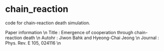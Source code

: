 # chain_reaction
code for chain-reaction death simulation.

Paper information \n
Title : Emergence of cooperation through chain-reaction death \n
Autohr : Jiwon Bahk and Hyeong-Chai Jeong \n
Journal : Phys. Rev. E 105, 024116 \n
